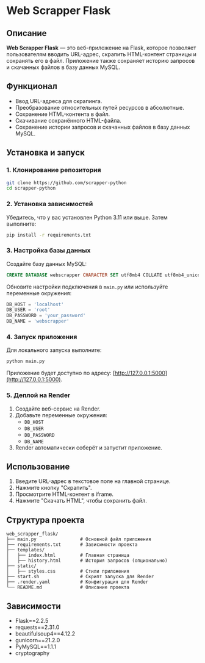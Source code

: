 # Web Scrapper Flask

## Описание
**Web Scrapper Flask** — это веб-приложение на Flask, которое позволяет пользователям вводить URL-адрес, скрапить HTML-контент страницы и сохранять его в файл. Приложение также сохраняет историю запросов и скачанных файлов в базу данных MySQL.

## Функционал
- Ввод URL-адреса для скрапинга.
- Преобразование относительных путей ресурсов в абсолютные.
- Сохранение HTML-контента в файл.
- Скачивание сохранённого HTML-файла.
- Сохранение истории запросов и скачанных файлов в базу данных MySQL.

## Установка и запуск

### 1. Клонирование репозитория
```bash
git clone https://github.com/scrapper-python
cd scrapper-python
```

### 2. Установка зависимостей
Убедитесь, что у вас установлен Python 3.11 или выше. Затем выполните:
```bash
pip install -r requirements.txt
```

### 3. Настройка базы данных
Создайте базу данных MySQL:
```sql
CREATE DATABASE webscrapper CHARACTER SET utf8mb4 COLLATE utf8mb4_unicode_ci;
```

Обновите настройки подключения в `main.py` или используйте переменные окружения:
```python
DB_HOST = 'localhost'
DB_USER = 'root'
DB_PASSWORD = 'your_password'
DB_NAME = 'webscrapper'
```

### 4. Запуск приложения
Для локального запуска выполните:
```bash
python main.py
```

Приложение будет доступно по адресу: [http://127.0.0.1:5000](http://127.0.0.1:5000).

### 5. Деплой на Render
1. Создайте веб-сервис на Render.
2. Добавьте переменные окружения:
   - `DB_HOST`
   - `DB_USER`
   - `DB_PASSWORD`
   - `DB_NAME`
3. Render автоматически соберёт и запустит приложение.

## Использование
1. Введите URL-адрес в текстовое поле на главной странице.
2. Нажмите кнопку "Скрапить".
3. Просмотрите HTML-контент в iframe.
4. Нажмите "Скачать HTML", чтобы сохранить файл.

## Структура проекта
```
web_scrapper_flask/
├── main.py                # Основной файл приложения
├── requirements.txt       # Зависимости проекта
├── templates/
│   ├── index.html         # Главная страница
│   ├── history.html       # История запросов (опционально)
├── static/
│   ├── styles.css         # Стили приложения
├── start.sh               # Скрипт запуска для Render
├── .render.yaml           # Конфигурация для Render
└── README.md              # Описание проекта
```

## Зависимости
- Flask==2.2.5
- requests==2.31.0
- beautifulsoup4==4.12.2
- gunicorn==21.2.0
- PyMySQL==1.1.1
- cryptography

